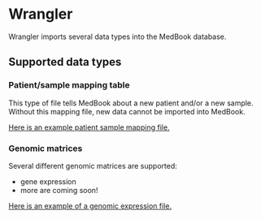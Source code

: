 # Wrangler

Wrangler imports several data types into the MedBook database.

## Supported data types

### Patient/sample mapping table

This type of file tells MedBook about a new patient and/or a new sample.
Without this mapping file, new data cannot be imported into MedBook.

[Here is an example patient sample mapping file.](/example-files/patient_sample_mapping.tsv)

### Genomic matrices

Several different genomic matrices are supported:
- gene expression
- more are coming soon!

[Here is an example of a genomic expression file.](/example-files/genomic_expression_matrix.tsv)
